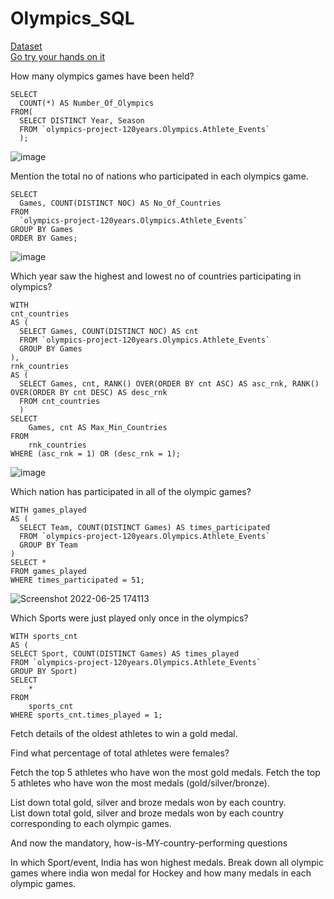 # Olympics_SQL

[Dataset](https://www.kaggle.com/datasets/heesoo37/120-years-of-olympic-history-athletes-and-results?select=noc_regions.csv) </br>
[Go try your hands on it](https://console.cloud.google.com/bigquery?sq=410130076228:b9aad05d05da4af8a21ef37823fd13db)


How many olympics games have been held? 

    SELECT 
      COUNT(*) AS Number_Of_Olympics
    FROM( 
      SELECT DISTINCT Year, Season
      FROM `olympics-project-120years.Olympics.Athlete_Events`
      );

![image](https://user-images.githubusercontent.com/91784043/175772998-265866a1-5233-4e89-9dec-d734b5570d2a.png)

Mention the total no of nations who participated in each olympics game.

    SELECT 
      Games, COUNT(DISTINCT NOC) AS No_Of_Countries
    FROM 
      `olympics-project-120years.Olympics.Athlete_Events`
    GROUP BY Games
    ORDER BY Games;

![image](https://user-images.githubusercontent.com/91784043/175773057-4e57d0f8-401d-415f-9ffc-83aecc36646c.png)


Which year saw the highest and lowest no of countries participating in olympics?

    WITH
    cnt_countries
    AS (
      SELECT Games, COUNT(DISTINCT NOC) AS cnt
      FROM `olympics-project-120years.Olympics.Athlete_Events`
      GROUP BY Games
    ),
    rnk_countries
    AS (
      SELECT Games, cnt, RANK() OVER(ORDER BY cnt ASC) AS asc_rnk, RANK() OVER(ORDER BY cnt DESC) AS desc_rnk
      FROM cnt_countries
      )
    SELECT 
        Games, cnt AS Max_Min_Countries
    FROM 
        rnk_countries
    WHERE (asc_rnk = 1) OR (desc_rnk = 1);

![image](https://user-images.githubusercontent.com/91784043/175773084-439200cb-e5ed-473e-812d-b2622b4fdd8d.png)


Which nation has participated in all of the olympic games?

    WITH games_played
    AS (
      SELECT Team, COUNT(DISTINCT Games) AS times_participated
      FROM `olympics-project-120years.Olympics.Athlete_Events`
      GROUP BY Team
    )
    SELECT *
    FROM games_played
    WHERE times_participated = 51;

![Screenshot 2022-06-25 174113](https://user-images.githubusercontent.com/91784043/175772967-2573bbaa-9ab8-4b56-b86f-dc03a8f57947.png)


Which Sports were just played only once in the olympics?<br/>

    WITH sports_cnt
    AS (
    SELECT Sport, COUNT(DISTINCT Games) AS times_played
    FROM `olympics-project-120years.Olympics.Athlete_Events`
    GROUP BY Sport)
    SELECT 
        *
    FROM 
        sports_cnt
    WHERE sports_cnt.times_played = 1;

Fetch details of the oldest athletes to win a gold medal.

Find what percentage of total athletes were females?

Fetch the top 5 athletes who have won the most gold medals.
Fetch the top 5 athletes who have won the most medals (gold/silver/bronze).


List down total gold, silver and broze medals won by each country.<br/>
List down total gold, silver and broze medals won by each country corresponding to each olympic games.<br/>

And now the mandatory, how-is-MY-country-performing questions

In which Sport/event, India has won highest medals.
Break down all olympic games where india won medal for Hockey and how many medals in each olympic games.
